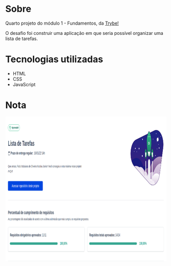 <h1>Sobre</h1>
<p>Quarto projeto do módulo 1 - Fundamentos, da <a href="https://betrybe.com" target="_blank">Trybe!</a></p>
<p>O desafio foi construir uma aplicação em que seria possível organizar uma lista de tarefas.</p>

<h1>Tecnologias utilizadas</h1>
<ul>
  <li>HTML</li>
  <li>CSS</li>
  <li>JavaScript</li>
</ul>

<h1>Nota</h1>
<img src="./to-do-List.png" alt="nota do projeto" width='800' height='450'>
